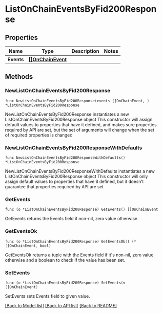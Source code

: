 # ListOnChainEventsByFid200Response

## Properties

Name | Type | Description | Notes
------------ | ------------- | ------------- | -------------
**Events** | [**[]OnChainEvent**](OnChainEvent.md) |  | 

## Methods

### NewListOnChainEventsByFid200Response

`func NewListOnChainEventsByFid200Response(events []OnChainEvent, ) *ListOnChainEventsByFid200Response`

NewListOnChainEventsByFid200Response instantiates a new ListOnChainEventsByFid200Response object
This constructor will assign default values to properties that have it defined,
and makes sure properties required by API are set, but the set of arguments
will change when the set of required properties is changed

### NewListOnChainEventsByFid200ResponseWithDefaults

`func NewListOnChainEventsByFid200ResponseWithDefaults() *ListOnChainEventsByFid200Response`

NewListOnChainEventsByFid200ResponseWithDefaults instantiates a new ListOnChainEventsByFid200Response object
This constructor will only assign default values to properties that have it defined,
but it doesn't guarantee that properties required by API are set

### GetEvents

`func (o *ListOnChainEventsByFid200Response) GetEvents() []OnChainEvent`

GetEvents returns the Events field if non-nil, zero value otherwise.

### GetEventsOk

`func (o *ListOnChainEventsByFid200Response) GetEventsOk() (*[]OnChainEvent, bool)`

GetEventsOk returns a tuple with the Events field if it's non-nil, zero value otherwise
and a boolean to check if the value has been set.

### SetEvents

`func (o *ListOnChainEventsByFid200Response) SetEvents(v []OnChainEvent)`

SetEvents sets Events field to given value.



[[Back to Model list]](../README.md#documentation-for-models) [[Back to API list]](../README.md#documentation-for-api-endpoints) [[Back to README]](../README.md)


